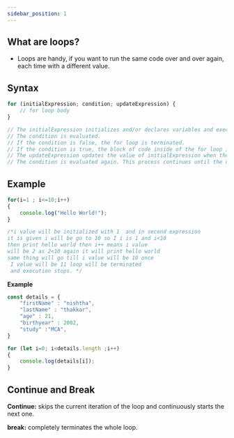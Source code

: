 ```yaml
---
sidebar_position: 1
---
```


## What are loops?

- Loops are handy, if you want to run the same code over and over again, each time with a different value.

## Syntax

```javascript
for (initialExpression; condition; updateExpression) {
    // for loop body
}

// The initialExpression initializes and/or declares variables and executes only once.
// The condition is evaluated.
// If the condition is false, the for loop is terminated.
// If the condition is true, the block of code inside of the for loop is executed.
// The updateExpression updates the value of initialExpression when the condition is true.
// The condition is evaluated again. This process continues until the condition is false.
```

## Example

```javascript
for(i=1 ; i<=10;i++)
{
    console.log("Hello World!");
}

/*i value will be initialized with 1  and in second expression 
it is given i will be go to 10 so I i is 1 and i<10 
then print hello world then i++ means i value 
will be 2 as 2<10 again it will print hello world 
same thing will go till i value will be 10 once
 I value will be 11 loop will be terminated 
 and execution stops. */
```

**Example**

```javascript
const details = {
    "firstName" : "nishtha",
    "lastName" : "thakkar",
    "age" : 21,
    "birthyear" : 2002,
    "study" :"MCA",
}

for (let i=0; i<details.length ;i++)
{
    console.log(details[i]);
}
```

## Continue and Break

**Continue:** skips the current iteration of the loop and continuously starts the next one.

**break:** completely terminates the whole loop.


